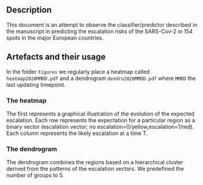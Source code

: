 ## Description
This document is an attempt to observe the classifier/predictor described in the manuscript in predicting the escalation risks of the SARS-Cov-2  in 154 spots in the major European countries. 

## Artefacts and their usage 
In the folder `Figures` we regularly place a heatmap called `heatmap2020MMDD.pdf` and a dendrogram `dendro2020MMDD.pdf` where `MMDD` the last updating timepoint. 
### The heatmap
The first represents a graphical illustration of the evolution of the expected escalation. Each row represents the expectation for a particular region as a binary vector (escalation vector; no escalation=0/yellow,escalation=1/red). Each column represents the likely escalation at a time T.
### The dendrogram
The dendrogram combines the regions based on a hierarchical cluster derived from the patterns of the escalation vectors. We predefined the number of groups to 5. 